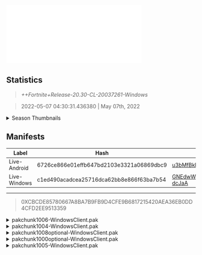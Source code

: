 <div style="pointer-events: none">
  <img style="pointer-events: none" src="https://raw.githubusercontent.com/Tectors/Archive/master/source/dependents/gen.20.30.svg" width="360" height="155">
<div>

## Statistics
> *++Fortnite+Release-20.30-CL-20037261-Windows*

> 2022-05-07 04:30:31.436380 | May 07th, 2022

<details>
  <summary>Season Thumbnails</summary>

  > Seasonal thumbnails are a season's normal ltms and their photos.

  | Name | ID |
  | - | - |
  | [Zero Build - Duos](https://raw.githubusercontent.com/Tectors/Archive/master/source/dependents/monthly-rotaton/playlist_nobuildbr_duo_20_30.png) | Playlist_NoBuildBR_Duo |
  | [Solo](https://raw.githubusercontent.com/Tectors/Archive/master/source/dependents/monthly-rotaton/playlist_defaultsolo_20_30.png) | Playlist_DefaultSolo |
  | [Zero Build - Trios](https://raw.githubusercontent.com/Tectors/Archive/master/source/dependents/monthly-rotaton/playlist_nobuildbr_trio_20_30.png) | Playlist_NoBuildBR_Trio |
  | [Zero Build - Solo](https://raw.githubusercontent.com/Tectors/Archive/master/source/dependents/monthly-rotaton/playlist_nobuildbr_solo_20_30.png) | Playlist_NoBuildBR_Solo |
</details>

## Manifests
| Label | Hash | Route |
| - | - | - |
| Live-Android | 6726ce866e01effb647bd2103e3321a06869dbc9 | [u3bMfBkhClfyUpMm3ka117g9jcm8hg](https://github.com/Tectors/Archive/blob/master/manifests/u3bMfBkhClfyUpMm3ka117g9jcm8hg.manifest) |
| Live-Windows | c1ed490acadcea25716dca62bb8e866f63ba7b54 | [GNEdwWsWRB54niwy70WJpDoF-dcJaA](https://github.com/Tectors/Archive/blob/master/manifests/GNEdwWsWRB54niwy70WJpDoF-dcJaA.manifest) |

---

> 0XCBCDE85780667A8BA7B9FB9D4CFE9B6817215420AEA36EB0DD4CFD2EE9513359

<details>
  <summary>pakchunk1006-WindowsClient.pak</summary>

  > FortniteGame/Content/Paks/pakchunk1006-WindowsClient.pak

  > 0x547927633B287636A6842DE8564BA52FBB0CA6C464C3D65C09C4A0BAFF5B6523

  </details>

<details>
  <summary>pakchunk1004-WindowsClient.pak</summary>

  > FortniteGame/Content/Paks/pakchunk1004-WindowsClient.pak

  > 0x5AC5CC6239355B6549F28F438FB157B1A2AF1CD787C9DAF6909122C0F4483305

  <img src="https://raw.githubusercontent.com/Tectors/Archive/master/source/dependents/referred/EID_Triumphant.svg" width="100"> 
</details>

<details>
  <summary>pakchunk1008optional-WindowsClient.pak</summary>

  > FortniteGame/Content/Paks/pakchunk1008optional-WindowsClient.pak

  > 0x68A4A21EFEF7FBCD08D8D67C94501B57B091C9118EE0B37D27B6BA823879D5BE

  <img src="https://raw.githubusercontent.com/Tectors/Archive/master/source/dependents/referred/Pickaxe_ID_785_ForsakeFemale.svg" width="100"> <img src="https://raw.githubusercontent.com/Tectors/Archive/master/source/dependents/referred/LSID_430_ForsakeBeginning.svg" width="100"> <img src="https://raw.githubusercontent.com/Tectors/Archive/master/source/dependents/referred/CID_A_393_Athena_Commando_F_Forsake.svg" width="100"> <img src="https://raw.githubusercontent.com/Tectors/Archive/master/source/dependents/referred/BID_995_ForsakeFemale.svg" width="100"> 
</details>

<details>
  <summary>pakchunk1000optional-WindowsClient.pak</summary>

  > FortniteGame/Content/Paks/pakchunk1000optional-WindowsClient.pak

  > 0xD97E86CF0A7E3D039E7A33FB1F0269F7C68EF694D50E75FFB79A5EE566B85B21

  <img src="https://raw.githubusercontent.com/Tectors/Archive/master/source/dependents/referred/Pickaxe_ID_794_CarbideKnightMale.svg" width="100"> <img src="https://raw.githubusercontent.com/Tectors/Archive/master/source/dependents/referred/CID_A_401_Athena_Commando_M_CarbideKnight.svg" width="100"> <img src="https://raw.githubusercontent.com/Tectors/Archive/master/source/dependents/referred/BID_A_006_CarbideKnightMale.svg" width="100"> 
</details>

<details>
  <summary>pakchunk1005-WindowsClient.pak</summary>

  > FortniteGame/Content/Paks/pakchunk1005-WindowsClient.pak

  > 0xC32C850F658EB6C8076C60B844D904BCB14D81B65685199CBBC9501E0D140453

  <img src="https://raw.githubusercontent.com/Tectors/Archive/master/source/dependents/referred/EID_Concentrate_0W5GY.svg" width="100"> 
</details>

